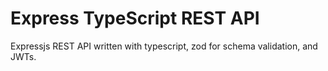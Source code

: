 # Express TypeScript REST API 

Expressjs REST API written with typescript, zod for schema validation, and JWTs.